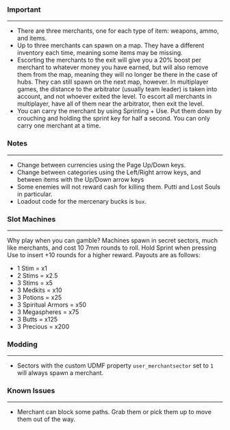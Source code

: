 ### Important
---
- There are three merchants, one for each type of item: weapons, ammo, and items.
- Up to three merchants can spawn on a map. They have a different inventory each time, meaning some items may be missing.
- Escorting the merchants to the exit will give you a 20% boost per merchant to whatever money you have earned, but will also remove them from the map, meaning they will no longer be there in the case of hubs. They can still spawn on the next map, however. In multiplayer games, the distance to the arbitrator (usually team leader) is taken into account, and not whoever exited the level. To escort all merchants in multiplayer, have all of them near the arbitrator, then exit the level.
- You can carry the merchant by using Sprinting + Use. Put them down by crouching and holding the sprint key for half a second. You can only carry one merchant at a time.

### Notes
---
- Change between currencies using the Page Up/Down keys.
- Change between categories using the Left/Right arrow keys, and between items with the Up/Down arrow keys
- Some enemies will not reward cash for killing them. Putti and Lost Souls in particular.
- Loadout code for the mercenary bucks is `bux`.

### Slot Machines
---
Why play when you can gamble? Machines spawn in secret sectors, much like merchants, and cost 10 7mm rounds to roll. Hold Sprint when pressing Use to insert +10 rounds for a higher reward.
Payouts are as follows:
- 1 Stim = x1
- 2 Stims = x2.5
- 3 Stims = x5
- 3 Medkits = x10
- 3 Potions = x25
- 3 Spiritual Armors = x50
- 3 Megaspheres = x75
- 3 Butts = x125
- 3 Precious = x200

### Modding
---
- Sectors with the custom UDMF property `user_merchantsector` set to `1` will always spawn a merchant.

### Known Issues
---
- Merchant can block some paths. Grab them or pick them up to move them out of the way.
